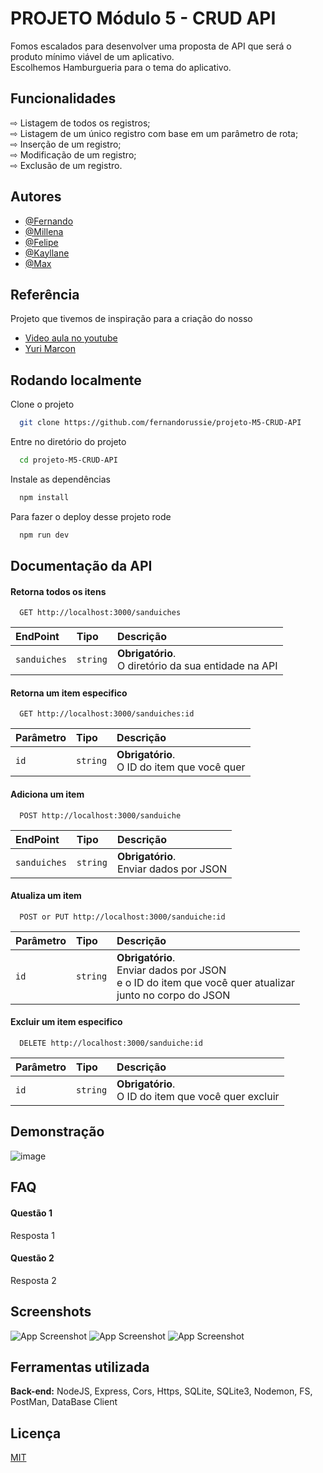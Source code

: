 # PROJETO Módulo 5 - CRUD API

Fomos escalados para desenvolver uma proposta de API que será o produto mínimo viável de um
aplicativo. <br>Escolhemos Hamburgueria para o tema do aplicativo.

## Funcionalidades

⇨ Listagem de todos os registros;<br>
⇨ Listagem de um único registro com base em um parâmetro de rota;<br>
⇨ Inserção de um registro;<br>
⇨ Modificação de um registro;<br>
⇨ Exclusão de um registro.<br>

## Autores

- [@Fernando](https://www.github.com/fernandorussie)
- [@Millena](https://www.github.com/millenakeli)
- [@Felipe](https://www.github.com/afelipinas)
- [@Kayllane](https://www.github.com/kayllane29)
- [@Max](https://www.github.com/sabino05)

## Referência
Projeto que tivemos de inspiração para a criação do nosso

 - [Video aula no youtube](https://www.youtube.com/watch?v=yEpiT-N2DUc&list=PLygIEirBzJi4lTC-5nzfhEyxuKq2y1uiR)
 - [Yuri Marcon](https://github.com/yurimarcon/api-node-sqlite)


## Rodando localmente

Clone o projeto

```bash
  git clone https://github.com/fernandorussie/projeto-M5-CRUD-API
```

Entre no diretório do projeto

```bash
  cd projeto-M5-CRUD-API
```

Instale as dependências

```bash
  npm install
```

Para fazer o deploy desse projeto rode

```bash
  npm run dev
```

## Documentação da API

#### Retorna todos os itens

```http
  GET http://localhost:3000/sanduiches
```

| EndPoint   | Tipo       | Descrição                           |
| :---------- | :--------- | :---------------------------------- |
| `sanduiches` | `string` | **Obrigatório**. <br>O diretório da sua entidade na API |


#### Retorna um item especifico

```http
  GET http://localhost:3000/sanduiches:id
```

| Parâmetro   | Tipo       | Descrição                                   |
| :---------- | :--------- | :------------------------------------------ |
| `id`      | `string` | **Obrigatório**. <br>O ID do item que você quer |

#### Adiciona um item

```http
  POST http://localhost:3000/sanduiche
```

| EndPoint   | Tipo       | Descrição                                   |
| :---------- | :--------- | :------------------------------------------ |
| `sanduiches` | `string` | **Obrigatório**. <br>Enviar dados por JSON |

#### Atualiza um item

```http
  POST or PUT http://localhost:3000/sanduiche:id
```

| Parâmetro   | Tipo       | Descrição                                   |
| :---------- | :--------- | :------------------------------------------ |
| `id`      | `string` | **Obrigatório**. <br>Enviar dados por JSON<br> e o ID do item que você quer atualizar<br> junto no corpo do JSON |

#### Excluir um item especifico

```http
  DELETE http://localhost:3000/sanduiche:id
```

| Parâmetro   | Tipo       | Descrição                                   |
| :---------- | :--------- | :------------------------------------------ |
| `id`      | `string` | **Obrigatório**. <br>O ID do item que você quer excluir|


## Demonstração

![image](https://user-images.githubusercontent.com/81422214/221953257-50ec8395-61e4-4090-89ec-8b97f77bb8dc.png)


## FAQ

#### Questão 1

Resposta 1

#### Questão 2

Resposta 2


## Screenshots

![App Screenshot](https://user-images.githubusercontent.com/81422214/221953257-50ec8395-61e4-4090-89ec-8b97f77bb8dc.png)
![App Screenshot](https://user-images.githubusercontent.com/81422214/221953837-d9d96340-63d2-4994-897d-bcb3a393b39c.png)
![App Screenshot](https://user-images.githubusercontent.com/81422214/221954131-3436707f-6892-4832-b420-4ef0504194d8.png)

## Ferramentas utilizada

**Back-end:** NodeJS, Express, Cors, Https, SQLite, SQLite3, Nodemon, FS, PostMan, DataBase Client

## Licença

[MIT](https://choosealicense.com/licenses/mit/)
    
